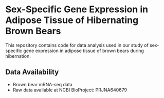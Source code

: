 # Sex-Specific Gene Expression in Adipose Tissue of Hibernating Brown Bears
This repository contains code for data analysis used in our study of sex-specific gene expression in adipose tissue of brown bears during hibernation.

## Data Availability
- Brown bear mRNA-seq data
- Raw data available at NCBI BioProject: PRJNA640679

